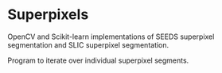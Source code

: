 # Superpixels

OpenCV and Scikit-learn implementations of SEEDS superpixel segmentation and SLIC superpixel 
segmentation.

Program to iterate over individual superpixel segments.
